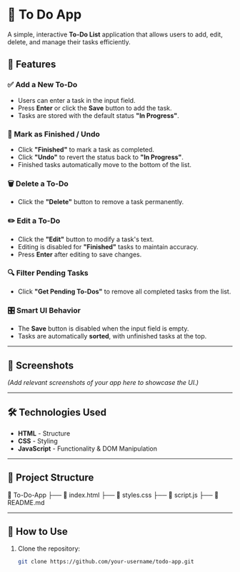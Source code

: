 # 📝 To Do App  

A simple, interactive **To-Do List** application that allows users to add, edit, delete, and manage their tasks efficiently.  

## 🚀 Features  

### ✅ Add a New To-Do  
- Users can enter a task in the input field.  
- Press **Enter** or click the **Save** button to add the task.  
- Tasks are stored with the default status **"In Progress"**.  

### 🎯 Mark as Finished / Undo  
- Click **"Finished"** to mark a task as completed.  
- Click **"Undo"** to revert the status back to **"In Progress"**.  
- Finished tasks automatically move to the bottom of the list.  

### 🗑️ Delete a To-Do  
- Click the **"Delete"** button to remove a task permanently.  

### ✏️ Edit a To-Do  
- Click the **"Edit"** button to modify a task's text.  
- Editing is disabled for **"Finished"** tasks to maintain accuracy.  
- Press **Enter** after editing to save changes.  

### 🔍 Filter Pending Tasks  
- Click **"Get Pending To-Dos"** to remove all completed tasks from the list.  

### 🎛️ Smart UI Behavior  
- The **Save** button is disabled when the input field is empty.  
- Tasks are automatically **sorted**, with unfinished tasks at the top.  

---

## 📸 Screenshots  
_(Add relevant screenshots of your app here to showcase the UI.)_  

---

## 🛠️ Technologies Used  
- **HTML** - Structure  
- **CSS** - Styling  
- **JavaScript** - Functionality & DOM Manipulation  

---

## 📂 Project Structure  
📁 To-Do-App
├── 📜 index.html
├── 📜 styles.css
├── 📜 script.js
├── 📜 README.md


---

## 🎯 How to Use  
1. Clone the repository:  
   ```bash
   git clone https://github.com/your-username/todo-app.git



